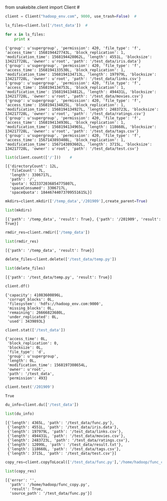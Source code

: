 
from snakebite.client import Client     # 


```python
client = Client("hadoop_env.com", 9000, use_trash=False)  #
```


```python
ls_files=client.ls(['/test_data'])  #
```


```python
for x in ls_files:
    print x
```

    {'group': u'supergroup', 'permission': 420, 'file_type': 'f', 'access_time': 1568194427743L, 'block_replication': 1, 'modification_time': 1568194428062L, 'length': 4551L, 'blocksize': 134217728L, 'owner': u'root', 'path': '/test_data/iris.data'}
    {'group': u'supergroup', 'permission': 420, 'file_type': 'f', 'access_time': 1568194133530L, 'block_replication': 1, 'modification_time': 1568194134713L, 'length': 197979L, 'blocksize': 134217728L, 'owner': u'root', 'path': '/test_data/links.csv'}
    {'group': u'supergroup', 'permission': 420, 'file_type': 'f', 'access_time': 1568194134753L, 'block_replication': 1, 'modification_time': 1568194134812L, 'length': 494431L, 'blocksize': 134217728L, 'owner': u'root', 'path': '/test_data/movies.csv'}
    {'group': u'supergroup', 'permission': 420, 'file_type': 'f', 'access_time': 1568194134825L, 'block_replication': 1, 'modification_time': 1568194134927L, 'length': 2483723L, 'blocksize': 134217728L, 'owner': u'root', 'path': '/test_data/ratings.csv'}
    {'group': u'supergroup', 'permission': 420, 'file_type': 'f', 'access_time': 1568194134936L, 'block_replication': 1, 'modification_time': 1568194134965L, 'length': 118660L, 'blocksize': 134217728L, 'owner': u'root', 'path': '/test_data/tags.csv'}
    {'group': u'supergroup', 'permission': 420, 'file_type': 'f', 'access_time': 1567143893408L, 'block_replication': 1, 'modification_time': 1567143893602L, 'length': 3715L, 'blocksize': 134217728L, 'owner': u'root', 'path': '/test_data/test.csv'}



```python
list(client.count(['/']))    #
```




    [{'directoryCount': 12L,
      'fileCount': 7L,
      'length': 3306717L,
      'path': '/',
      'quota': 9223372036854775807L,
      'spaceConsumed': 3306717L,
      'spaceQuota': 18446744073709551615L}]




```python
mkdirs=client.mkdir(['/temp_data','/201909'],create_parent=True)
```


```python
list(mkdirs)
```




    [{'path': '/temp_data', 'result': True}, {'path': '/201909', 'result': True}]




```python
rmdir_res=client.rmdir(['/temp_data'])
```


```python
list(rmdir_res)
```




    [{'path': '/temp_data', 'result': True}]




```python
delete_files=client.delete(['/test_data/temp.py'])
```


```python
list(delete_files)
```




    [{'path': '/test_data/temp.py', 'result': True}]




```python
client.df()
```




    {'capacity': 41083600896L,
     'corrupt_blocks': 0L,
     'filesystem': 'hdfs://hadoop_env.com:9000',
     'missing_blocks': 0L,
     'remaining': 26666823680L,
     'under_replicated': 0L,
     'used': 3439893L}




```python
client.stat(['/test_data'])
```




    {'access_time': 0L,
     'block_replication': 0,
     'blocksize': 0L,
     'file_type': 'd',
     'group': u'supergroup',
     'length': 0L,
     'modification_time': 1568197308654L,
     'owner': u'root',
     'path': '/test_data',
     'permission': 493}




```python
client.test('/201909')
```




    True




```python
du_info=client.du(['/test_data'])
```


```python
list(du_info)
```




    [{'length': 4365L, 'path': '/test_data/func.py'},
     {'length': 4551L, 'path': '/test_data/iris.data'},
     {'length': 197979L, 'path': '/test_data/links.csv'},
     {'length': 494431L, 'path': '/test_data/movies.csv'},
     {'length': 2483723L, 'path': '/test_data/ratings.csv'},
     {'length': 12099L, 'path': '/test_data/result.txt'},
     {'length': 118660L, 'path': '/test_data/tags.csv'},
     {'length': 3715L, 'path': '/test_data/test.csv'}]




```python
copy_res=client.copyToLocal(['/test_data/func.py'],'/home/hadoop/func_copy.py',check_crc=True)
```


```python
list(copy_res)
```




    [{'error': '',
      'path': '/home/hadoop/func_copy.py',
      'result': True,
      'source_path': '/test_data/func.py'}]




```python

```
